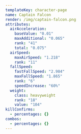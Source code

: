 ```yaml
---
templateKey: character-page
name: Captain Falcon
render: /img/captain-falcon.png
attributes:
  airAcceleration:
    baseValue: "0.01"
    maxAdditional: "0.065"
    rank: "41"
    total: "0.075"
  airSpeed:
    maxAirSpeed: "1.218"
    rank: "11"
  fallSpeed:
    fastFallSpeed: "2.984"
    maxFallSpeed: "1.865"
    rank: "6"
    speedIncrease: "60%"
  weight:
    class: heavyweight
    rank: "18"
    value: "104"
killConfirms:
  - percentages: {}
combos:
  - percentages: {}
---
```

